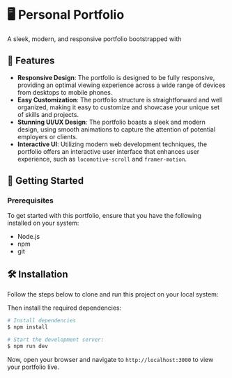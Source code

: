 # 🖥️ Personal Portfolio

A sleek, modern, and responsive portfolio bootstrapped with

## 🎉 Features
- **Responsive Design**: The portfolio is designed to be fully responsive, providing an optimal viewing experience across a wide range of devices from desktops to mobile phones.
- **Easy Customization**: The portfolio structure is straightforward and well organized, making it easy to customize and showcase your unique set of skills and projects.
- **Stunning UI/UX Design**: The portfolio boasts a sleek and modern design, using smooth animations to capture the attention of potential employers or clients.
- **Interactive UI**: Utilizing modern web development techniques, the portfolio offers an interactive user interface that enhances user experience, such as `locomotive-scroll` and `framer-motion`.

## 🚀 Getting Started

### Prerequisites
To get started with this portfolio, ensure that you have the following installed on your system:
- Node.js
- npm
- git

## 🛠️ Installation
Follow the steps below to clone and run this project on your local system:


Then install the required dependencies:
```bash
# Install dependencies
$ npm install

# Start the development server:
$ npm run dev
```
Now, open your browser and navigate to `http://localhost:3000` to view your portfolio live.

